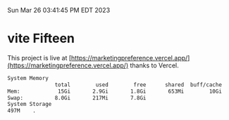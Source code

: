 Sun Mar 26 03:41:45 PM EDT 2023

# vite Fifteen


This project is live at [https://marketingpreference.vercel.app/](https://marketingpreference.vercel.app/) thanks to Vercel.

```bash
System Memory
               total        used        free      shared  buff/cache   available
Mem:            15Gi       2.9Gi       1.8Gi       653Mi        10Gi        11Gi
Swap:          8.0Gi       217Mi       7.8Gi
System Storage
497M	.
```
```bash
